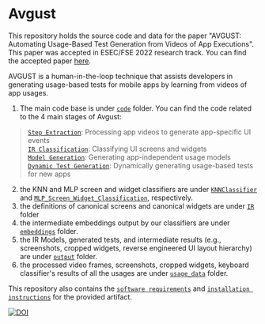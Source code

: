 # Avgust
This repository holds the source code and data for the paper "AVGUST: Automating Usage-Based Test Generation from Videos of App Executions". This paper was accepted in ESEC/FSE 2022 research track. You can find the accepted paper [here](https://github.com/SageSELab/Avgust/blob/main/paper.pdf).

AVGUST is a human-in-the-loop technique that assists developers in generating usage-based tests for mobile apps by learning from videos of app usages.

1. The main code base is under [`code`](https://github.com/SageSELab/Avgust/tree/main/code) folder. You can find the code related to the 4 main stages of Avgust:
>[`Step Extraction`](https://github.com/SageSELab/Avgust/tree/main/code/1_step_extraction): Processing app videos to generate app-specific UI events\
[`IR Classification`](https://github.com/SageSELab/Avgust/tree/main/code/2_ir_classification): Classifying UI screens and widgets\
[`Model Generation`](https://github.com/SageSELab/Avgust/tree/main/code/3_model_generation): Generating app-independent usage models\
[`Dynamic Test Generation`](https://github.com/SageSELab/Avgust/tree/main/code/4_dynamic_generation): Dynamically generating usage-based tests for new apps

2. the KNN and MLP screen and widget classifiers are under [`KNNClassifier`](https://github.com/SageSELab/Avgust/tree/main/KNNClassifier) and [`MLP_Screen_Widget_Classification`](https://github.com/SageSELab/Avgust/tree/main/MLP_Screen_Widget_Classification), respectively.
3. the definitions of canonical screens and canonical widgets are under [`IR`](https://github.com/SageSELab/Avgust/tree/main/IR) folder
4. the intermediate embeddings output by our classifiers are under [`embeddings`](https://github.com/SageSELab/Avgust/tree/main/embeddings) folder.
5. the IR Models, generated tests, and intermediate results (e.g., screenshots, cropped widgets, reverse engineered UI layout hierarchy) are under [`output`](https://github.com/SageSELab/Avgust/tree/main/output/models) folder.
6. the processed video frames, screenshots, cropped widgets, keyboard classifier's results of all the usages are under [`usage_data`](https://github.com/SageSELab/Avgust/tree/main/usage_data) folder.

This repository also contains the [`software requirements`](https://github.com/SageSELab/Avgust/blob/main/REQUIREMENTS-mac.txt) and [`installation instructions`](https://github.com/SageSELab/Avgust/blob/main/INSTALL.md) for the provided artifact.

[![DOI](https://zenodo.org/badge/471224639.svg)](https://zenodo.org/badge/latestdoi/471224639)
